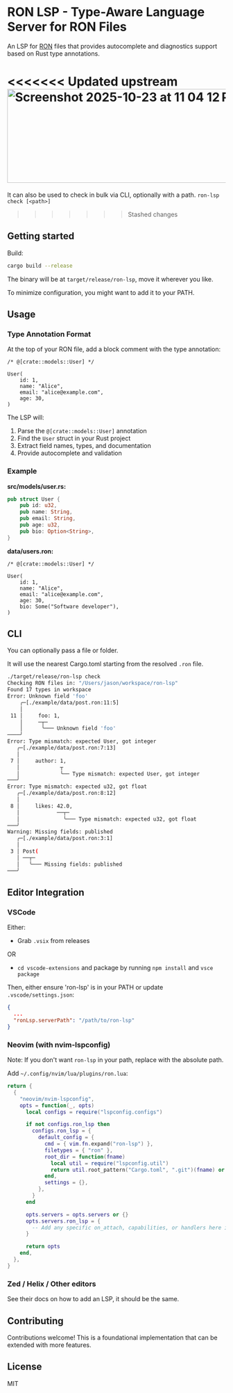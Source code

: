 # RON LSP - Type-Aware Language Server for RON Files

An LSP for [RON](https://github.com/ron-rs/ron) files that provides autocomplete and diagnostics support based on Rust type annotations.

<<<<<<< Updated upstream
<img width="769" height="216" alt="Screenshot 2025-10-23 at 11 04 12 PM" src="https://github.com/user-attachments/assets/5608f39b-0960-4ed4-b484-d0de667b2eb6" />
=======
It can also be used to check in bulk via CLI, optionally with a path. `ron-lsp check [<path>]`
>>>>>>> Stashed changes

## Getting started

Build:

```bash
cargo build --release
```

The binary will be at `target/release/ron-lsp`, move it wherever you like.

To minimize configuration, you might want to add it to your PATH.

## Usage

### Type Annotation Format

At the top of your RON file, add a block comment with the type annotation:

```ron
/* @[crate::models::User] */

User(
    id: 1,
    name: "Alice",
    email: "alice@example.com",
    age: 30,
)
```

The LSP will:
1. Parse the `@[crate::models::User]` annotation
2. Find the `User` struct in your Rust project
3. Extract field names, types, and documentation
4. Provide autocomplete and validation

### Example

**src/models/user.rs:**
```rust
pub struct User {
    pub id: u32,
    pub name: String,
    pub email: String,
    pub age: u32,
    pub bio: Option<String>,
}
```

**data/users.ron:**
```ron
/* @[crate::models::User] */

User(
    id: 1,
    name: "Alice",
    email: "alice@example.com",
    age: 30,
    bio: Some("Software developer"),
)
```

## CLI

You can optionally pass a file or folder.

It will use the nearest Cargo.toml starting from the resolved `.ron` file.

```bash
./target/release/ron-lsp check
Checking RON files in: "/Users/jason/workspace/ron-lsp"
Found 17 types in workspace
Error: Unknown field 'foo'
    ╭─[./example/data/post.ron:11:5]
    │
 11 │     foo: 1,
    │     ─┬─
    │      ╰─── Unknown field 'foo'
────╯
Error: Type mismatch: expected User, got integer
   ╭─[./example/data/post.ron:7:13]
   │
 7 │     author: 1,
   │             ┬
   │             ╰── Type mismatch: expected User, got integer
───╯
Error: Type mismatch: expected u32, got float
   ╭─[./example/data/post.ron:8:12]
   │
 8 │     likes: 42.0,
   │            ──┬─
   │              ╰─── Type mismatch: expected u32, got float
───╯
Warning: Missing fields: published
   ╭─[./example/data/post.ron:3:1]
   │
 3 │ Post(
   │ ──┬─
   │   ╰─── Missing fields: published
───╯
```

## Editor Integration

### VSCode

Either:

- Grab `.vsix` from releases

OR

- `cd vscode-extensions` and package by running `npm install` and `vsce package`

Then, either ensure 'ron-lsp' is in your PATH or update `.vscode/settings.json`:

```json
{
  ...
  "ronLsp.serverPath": "/path/to/ron-lsp"
}
```

### Neovim (with nvim-lspconfig)

Note: If you don't want `ron-lsp` in your path, replace with the absolute path.

Add `~/.config/nvim/lua/plugins/ron.lua`:

```lua
return {
  {
    "neovim/nvim-lspconfig",
    opts = function(_, opts)
      local configs = require("lspconfig.configs")

      if not configs.ron_lsp then
        configs.ron_lsp = {
          default_config = {
            cmd = { vim.fn.expand("ron-lsp") },
            filetypes = { "ron" },
            root_dir = function(fname)
              local util = require("lspconfig.util")
              return util.root_pattern("Cargo.toml", ".git")(fname) or vim.loop.cwd()
            end,
            settings = {},
          },
        }
      end

      opts.servers = opts.servers or {}
      opts.servers.ron_lsp = {
        -- Add any specific on_attach, capabilities, or handlers here if needed
      }

      return opts
    end,
  },
}
```

### Zed / Helix / Other editors

See their docs on how to add an LSP, it should be the same.

## Contributing

Contributions welcome! This is a foundational implementation that can be extended with more features.

## License

MIT
